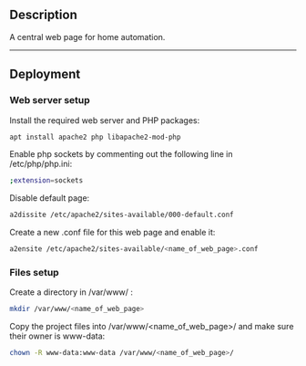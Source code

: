 ## Description
A central web page for home automation.

---

## Deployment

### Web server setup
Install the required web server and PHP packages:
```bash
apt install apache2 php libapache2-mod-php
```

Enable php sockets by commenting out the following line in /etc/php/php.ini:
```bash
;extension=sockets
```

Disable default page:
```bash
a2dissite /etc/apache2/sites-available/000-default.conf
```

Create a new .conf file for this web page and enable it:
```bash
a2ensite /etc/apache2/sites-available/<name_of_web_page>.conf
```

### Files setup
Create a directory in /var/www/ :
```bash
mkdir /var/www/<name_of_web_page>
```

Copy the project files into /var/www/<name_of_web_page>/ and make sure their owner is www-data:
```bash
chown -R www-data:www-data /var/www/<name_of_web_page>/
```
